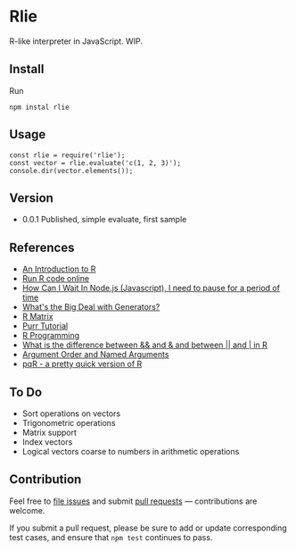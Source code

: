 # Rlie

R-like interpreter in JavaScript. WIP.

## Install

Run
```
npm instal rlie
```

## Usage

```
const rlie = require('rlie');
const vector = rlie.evaluate('c(1, 2, 3)');
console.dir(vector.elements());
```

## Version

- 0.0.1 Published, simple evaluate, first sample

## References

- [An Introduction to R](https://cran.r-project.org/doc/manuals/r-release/R-intro.html)
- [Run R code online](https://rdrr.io/snippets/)
- [How Can I Wait In Node.js (Javascript), l need to pause for a period of time](https://stackoverflow.com/questions/14249506/how-can-i-wait-in-node-js-javascript-l-need-to-pause-for-a-period-of-time)
- [What's the Big Deal with Generators?](http://devsmash.com/blog/whats-the-big-deal-with-generators)
- [R Matrix](https://www.datamentor.io/r-programming/matrix/)
- [Purr Tutorial](https://jennybc.github.io/purrr-tutorial/)
- [R Programming](https://www.tutorialgateway.org/r-programming/)
- [What is the difference between && and & and between || and | in R](https://www.quora.com/What-is-the-difference-between-and-and-between-and-in-R)
- [Argument Order and Named Arguments](https://www.oreilly.com/library/view/r-in-a/9781449358204/ch09s05.html)
- [pqR - a pretty quick version of R](http://www.pqr-project.org)
    
## To Do

- Sort operations on vectors
- Trigonometric operations
- Matrix support
- Index vectors
- Logical vectors coarse to numbers in arithmetic operations

## Contribution

Feel free to [file issues](https://github.com/ajlopez/rlie) and submit
[pull requests](https://github.com/ajlopez/rlie/pulls) — contributions are
welcome.

If you submit a pull request, please be sure to add or update corresponding
test cases, and ensure that `npm test` continues to pass.


